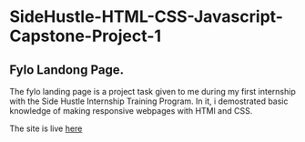 # SideHustle-HTML-CSS-Javascript-Capstone-Project-1
## Fylo Landong Page. 
The fylo landing page is a project task given to me during my first internship with the Side Hustle Internship Training Program. In it, i demostrated basic knowledge of making responsive webpages with HTMl and CSS.

The site is live [here](https://jolomitee.github.io/SH_Capstone_Project_1/)
